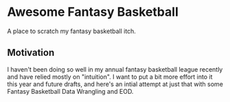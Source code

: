 # Awesome Fantasy Basketball
A place to scratch my fantasy basketball itch.

## Motivation

I haven't been doing so well in my annual fantasy basketball league recently and have relied mostly on "intuition". I want to put a bit more effort into it this year and future drafts, and here's an intial attempt at just that with some Fantasy Basketball Data Wrangling and EOD.

